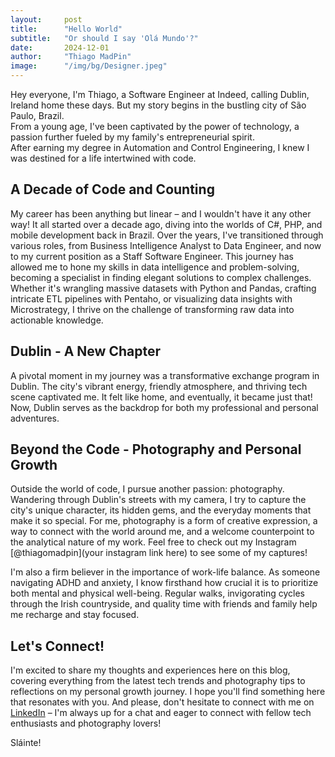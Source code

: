 ```yaml
---
layout:     post
title:      "Hello World"
subtitle:   "Or should I say 'Olá Mundo'?"
date:       2024-12-01
author:     "Thiago MadPin"
image:      "/img/bg/Designer.jpeg"
---
```


<!-- # Hello World! (Or should I say "Olá Mundo"?) -->


Hey everyone, I'm Thiago, a Software Engineer at Indeed, calling Dublin, Ireland home these days.
But my story begins in the bustling city of São Paulo, Brazil.  
From a young age, I've been captivated by the power of technology, a passion further fueled by my family's entrepreneurial spirit.  
After earning my degree in Automation and Control Engineering, I knew I was destined for a life intertwined with code.


## A Decade of Code and Counting

My career has been anything but linear – and I wouldn't have it any other way!
It all started over a decade ago, diving into the worlds of C#, PHP, and mobile development back in Brazil.  Over the years, I've transitioned through various roles, from Business Intelligence Analyst to Data Engineer, and now to my current position as a Staff Software Engineer.  This journey has allowed me to hone my skills in data intelligence and problem-solving, becoming a specialist in finding elegant solutions to complex challenges.  Whether it's wrangling massive datasets with Python and Pandas, crafting intricate ETL pipelines with Pentaho, or visualizing data insights with Microstrategy, I thrive on the challenge of transforming raw data into actionable knowledge.


## Dublin - A New Chapter

A pivotal moment in my journey was a transformative exchange program in Dublin.  The city's vibrant energy, friendly atmosphere, and thriving tech scene captivated me. It felt like home, and eventually, it became just that!  Now, Dublin serves as the backdrop for both my professional and personal adventures.


## Beyond the Code - Photography and Personal Growth

Outside the world of code, I pursue another passion: photography.  Wandering through Dublin's streets with my camera, I try to capture the city's unique character, its hidden gems, and the everyday moments that make it so special.  For me, photography is a form of creative expression, a way to connect with the world around me, and a welcome counterpoint to the analytical nature of my work. Feel free to check out my Instagram [@thiagomadpin](your instagram link here) to see some of my captures!

I'm also a firm believer in the importance of work-life balance.  As someone navigating ADHD and anxiety, I know firsthand how crucial it is to prioritize both mental and physical well-being.  Regular walks, invigorating cycles through the Irish countryside, and quality time with friends and family help me recharge and stay focused.


##  Let's Connect!

I'm excited to share my thoughts and experiences here on this blog, covering everything from the latest tech trends and photography tips to reflections on my personal growth journey.  I hope you'll find something here that resonates with you.  And please, don't hesitate to connect with me on  [LinkedIn](http://www.linkedin.com/in/thiagomadpin) – I'm always up for a chat and eager to connect with fellow tech enthusiasts and photography lovers!

Sláinte!
